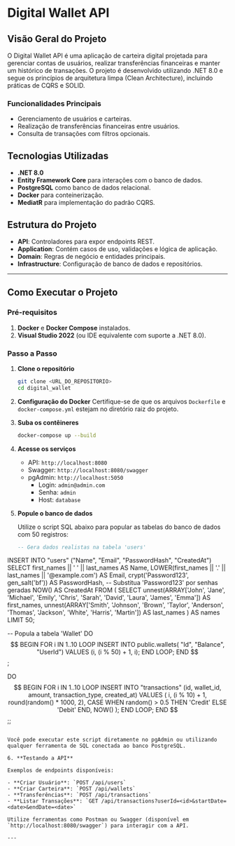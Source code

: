 # Digital Wallet API

## Visão Geral do Projeto

O Digital Wallet API é uma aplicação de carteira digital projetada para gerenciar contas de usuários, realizar transferências financeiras e manter um histórico de transações. O projeto é desenvolvido utilizando .NET 8.0 e segue os princípios de arquitetura limpa (Clean Architecture), incluindo práticas de CQRS e SOLID.

### Funcionalidades Principais

- Gerenciamento de usuários e carteiras.
- Realização de transferências financeiras entre usuários.
- Consulta de transações com filtros opcionais.

## Tecnologias Utilizadas

- **.NET 8.0**
- **Entity Framework Core** para interações com o banco de dados.
- **PostgreSQL** como banco de dados relacional.
- **Docker** para conteinerização.
- **MediatR** para implementação do padrão CQRS.

## Estrutura do Projeto

- **API**: Controladores para expor endpoints REST.
- **Application**: Contém casos de uso, validações e lógica de aplicação.
- **Domain**: Regras de negócio e entidades principais.
- **Infrastructure**: Configuração de banco de dados e repositórios.

---

## Como Executar o Projeto

### Pré-requisitos

1. **Docker** e **Docker Compose** instalados.
2. **Visual Studio 2022** (ou IDE equivalente com suporte a .NET 8.0).

### Passo a Passo

1. **Clone o repositório**
   ```bash
   git clone <URL_DO_REPOSITORIO>
   cd digital_wallet
   ```

2. **Configuração do Docker**
   Certifique-se de que os arquivos `Dockerfile` e `docker-compose.yml` estejam no diretório raiz do projeto.

3. **Suba os contêineres**
   ```bash
   docker-compose up --build
   ```

4. **Acesse os serviços**
   - API: `http://localhost:8080`
   - Swagger: `http://localhost:8080/swagger`
   - pgAdmin: `http://localhost:5050`
     - Login: `admin@admin.com`
     - Senha: `admin`
     - Host: `database`

5. **Popule o banco de dados**

   Utilize o script SQL abaixo para popular as tabelas do banco de dados com 50 registros:

   ```sql
   -- Gera dados realistas na tabela 'users'
INSERT INTO "users" ("Name", "Email", "PasswordHash", "CreatedAt")
SELECT 
    first_names || ' ' || last_names AS Name, 
    LOWER(first_names || '.' || last_names || '@example.com') AS Email,
    crypt('Password123', gen_salt('bf')) AS PasswordHash, -- Substitua 'Password123' por senhas geradas
    NOW() AS CreatedAt
FROM (
    SELECT 
        unnest(ARRAY['John', 'Jane', 'Michael', 'Emily', 'Chris', 'Sarah', 'David', 'Laura', 'James', 'Emma']) AS first_names,
        unnest(ARRAY['Smith', 'Johnson', 'Brown', 'Taylor', 'Anderson', 'Thomas', 'Jackson', 'White', 'Harris', 'Martin']) AS last_names
) AS names
LIMIT 50;

   -- Popula a tabela 'Wallet'
DO $$
BEGIN
    FOR i IN 1..10 LOOP
INSERT INTO public.wallets(
	"Id", "Balance", "UserId")
        VALUES (i, (i % 50) + 1, i);
    END LOOP;
END $$;

   DO $$
BEGIN
    FOR i IN 1..10 LOOP
        INSERT INTO "transactions" (id, wallet_id, amount, transaction_type, created_at)
        VALUES (
            i,
            (i % 10) + 1,
            round(random() * 1000, 2),
            CASE WHEN random() > 0.5 THEN 'Credit' ELSE 'Debit' END,
            NOW()
        );
    END LOOP;
END $$;;
   ```

   Você pode executar este script diretamente no pgAdmin ou utilizando qualquer ferramenta de SQL conectada ao banco PostgreSQL.

6. **Testando a API**

   Exemplos de endpoints disponíveis:

   - **Criar Usuário**: `POST /api/users`
   - **Criar Carteira**: `POST /api/wallets`
   - **Transferências**: `POST /api/transactions`
   - **Listar Transações**: `GET /api/transactions?userId=<id>&startDate=<date>&endDate=<date>`

   Utilize ferramentas como Postman ou Swagger (disponível em `http://localhost:8080/swagger`) para interagir com a API.

---

